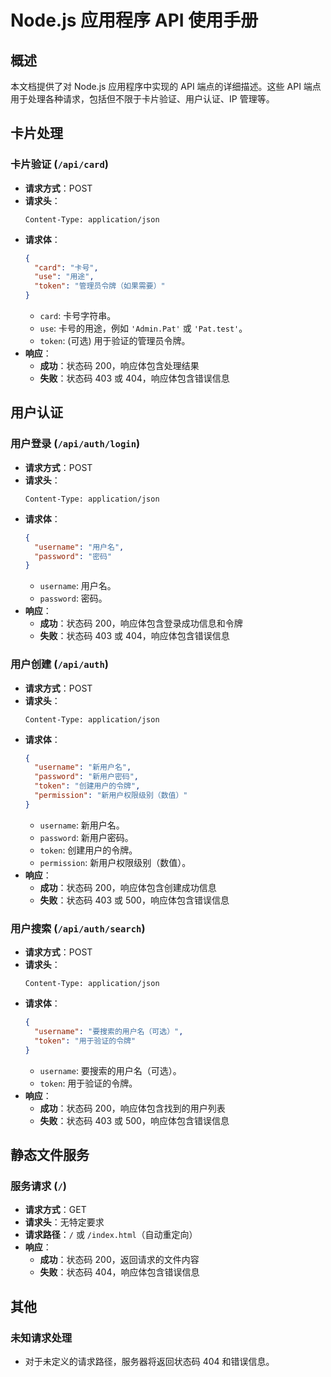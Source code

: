 # Node.js 应用程序 API 使用手册

## 概述

本文档提供了对 Node.js 应用程序中实现的 API 端点的详细描述。这些 API 端点用于处理各种请求，包括但不限于卡片验证、用户认证、IP 管理等。

## 卡片处理

### 卡片验证 (`/api/card`)
- **请求方式**：POST
- **请求头**：
  ```
  Content-Type: application/json
  ```
- **请求体**：
  ```json
  {
    "card": "卡号",
    "use": "用途",
    "token": "管理员令牌（如果需要）"
  }
  ```
  - `card`: 卡号字符串。
  - `use`: 卡号的用途，例如 `'Admin.Pat'` 或 `'Pat.test'`。
  - `token`: (可选) 用于验证的管理员令牌。
- **响应**：
  - **成功**：状态码 200，响应体包含处理结果
  - **失败**：状态码 403 或 404，响应体包含错误信息

## 用户认证

### 用户登录 (`/api/auth/login`)
- **请求方式**：POST
- **请求头**：
  ```
  Content-Type: application/json
  ```
- **请求体**：
  ```json
  {
    "username": "用户名",
    "password": "密码"
  }
  ```
  - `username`: 用户名。
  - `password`: 密码。
- **响应**：
  - **成功**：状态码 200，响应体包含登录成功信息和令牌
  - **失败**：状态码 403 或 404，响应体包含错误信息

### 用户创建 (`/api/auth`)
- **请求方式**：POST
- **请求头**：
  ```
  Content-Type: application/json
  ```
- **请求体**：
  ```json
  {
    "username": "新用户名",
    "password": "新用户密码",
    "token": "创建用户的令牌",
    "permission": "新用户权限级别（数值）"
  }
  ```
  - `username`: 新用户名。
  - `password`: 新用户密码。
  - `token`: 创建用户的令牌。
  - `permission`: 新用户权限级别（数值）。
- **响应**：
  - **成功**：状态码 200，响应体包含创建成功信息
  - **失败**：状态码 403 或 500，响应体包含错误信息

### 用户搜索 (`/api/auth/search`)
- **请求方式**：POST
- **请求头**：
  ```
  Content-Type: application/json
  ```
- **请求体**：
  ```json
  {
    "username": "要搜索的用户名（可选）",
    "token": "用于验证的令牌"
  }
  ```
  - `username`: 要搜索的用户名（可选）。
  - `token`: 用于验证的令牌。
- **响应**：
  - **成功**：状态码 200，响应体包含找到的用户列表
  - **失败**：状态码 403 或 500，响应体包含错误信息

## 静态文件服务

### 服务请求 (`/`)
- **请求方式**：GET
- **请求头**：无特定要求
- **请求路径**：`/` 或 `/index.html`（自动重定向）
- **响应**：
  - **成功**：状态码 200，返回请求的文件内容
  - **失败**：状态码 404，响应体包含错误信息

## 其他

### 未知请求处理
- 对于未定义的请求路径，服务器将返回状态码 404 和错误信息。